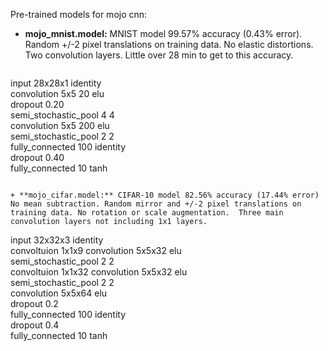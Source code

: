 Pre-trained models for mojo cnn:
+ **mojo_mnist.model:** MNIST model 99.57% accuracy (0.43% error). Random +/-2 pixel translations on training data. No elastic distortions. Two convolution layers. Little over 28 min to get to this accuracy.
  ```  
input 28x28x1 identity  
convolution 5x5 20 elu  
dropout 0.20  
semi_stochastic_pool 4 4  
convolution 5x5 200 elu  
semi_stochastic_pool 2 2  
fully_connected 100 identity  
dropout 0.40  
fully_connected 10 tanh
  ```  

+ **mojo_cifar.model:** CIFAR-10 model 82.56% accuracy (17.44% error) No mean subtraction. Random mirror and +/-2 pixel translations on training data. No rotation or scale augmentation.  Three main convolution layers not including 1x1 layers. 
  ```
input 32x32x3 identity  
convoltuion 1x1x9
convolution 5x5x32 elu  
semi_stochastic_pool 2 2  
convoltuion 1x1x32
convolution 5x5x32 elu  
semi_stochastic_pool 2 2  
convolution 5x5x64 elu  
dropout 0.2  
fully_connected 100 identity  
dropout 0.4  
fully_connected 10 tanh  
  ```
